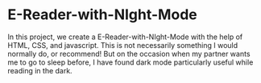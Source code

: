 # E-Reader-with-NIght-Mode
In this project, we create a E-Reader-with-NIght-Mode with the help of HTML, CSS, and javascript.
This is not necessarily something I would normally do, or recommend! But on the occasion when my partner wants me to go to sleep before, I have found dark mode particularly useful while reading in the dark.
